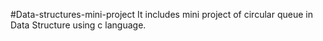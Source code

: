 #Data-structures-mini-project 
It includes mini project of circular queue in Data Structure using c language.
